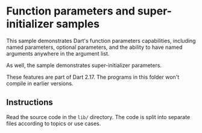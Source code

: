 # Function parameters and super-initializer samples

This sample demonstrates Dart's function parameters capabilities,
including named parameters, optional parameters, and the ability to have named
arguments anywhere in the argument list.

As well, the sample demonstrates super-initializer parameters.

These features are part of Dart 2.17. The programs in this folder won't
compile in earlier versions.

## Instructions

Read the source code in the `lib/` directory. The code is split into
separate files according to topics or use cases. 

